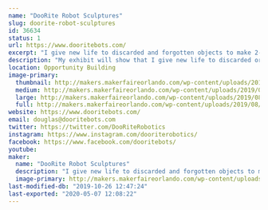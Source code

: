 ```yaml
---
name: "DooRite Robot Sculptures"
slug: doorite-robot-sculptures
id: 36634
status: 1
url: https://www.dooritebots.com/
excerpt: "I give new life to discarded and forgotten objects to make 2-foot tall sculptures that resemble a robot, each with their  own personality. "
description: "My exhibit will show that I give new life to discarded or forgotten objects. My sculptures average two-feet in height and have a humanoid likeness or that of a robot.  The exhibit will display my creations and visitors will be able to identify many household items found in my sculptures."
location: Opportunity Building
image-primary:
  thumbnail: http://makers.makerfaireorlando.com/wp-content/uploads/2019/08/IMG_0040-150x150.jpg
  medium: http://makers.makerfaireorlando.com/wp-content/uploads/2019/08/IMG_0040-225x300.jpg
  large: http://makers.makerfaireorlando.com/wp-content/uploads/2019/08/IMG_0040-768x1024.jpg
  full: http://makers.makerfaireorlando.com/wp-content/uploads/2019/08/IMG_0040.jpg
website: https://www.dooritebots.com/
email: douglas@dooritebots.com
twitter: https://twitter.com/DooRiteRobotics
instagram: https://www.instagram.com/dooriterobotics/
facebook: https://www.facebook.com/dooritebots/
youtube: 
maker:
  name: "DooRite Robot Sculptures"
  description: "I give new life to discarded and forgotten objects to make 2-foot tall sculptures that resemble a robot, each with their  own personality. "
  image-primary: http://makers.makerfaireorlando.com/wp-content/uploads/2019/08/IMG_0018-1-768x1024.jpg
last-modified-db: "2019-10-26 12:47:24"
last-exported: "2020-05-07 12:08:22"
---
```

